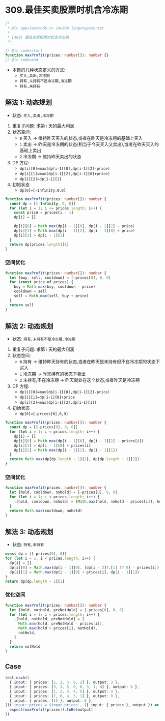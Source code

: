 # 309.最佳买卖股票时机含冷冻期

```ts
/*
 * @lc app=leetcode.cn id=309 lang=typescript
 *
 * [309] 最佳买卖股票时机含冷冻期
 */

// @lc code=start
function maxProfit(prices: number[]): number {}
// @lc code=end
```

- 本题的几种状态定义的方式:
  - `买入,卖出,冷冻期 `
  - `持有,未持有不是冷冻期,冷冻期`
  - `持有,未持有`

## 解法 1: 动态规划

- 状态: `买入,卖出,冷冻期 `

1. 重复子问题: 求第 i 天的最大利润
2. 状态空间:
   - `0` 买入 -> 维持昨天买入的状态,或者在昨天是冷冻期的基础上买入
   - `1` 卖出 -> 昨天是冷冻期的状态(相当于今天买入又卖出),或者在昨天买入的基础上卖出
   - `2` 冷冻期 -> 维持昨天卖出的状态
3. DP 方程:
   - `dp[i][0]=max(dp[i-1][0],dp[i-1][2]-price)`
   - `dp[i][1]=max(dp[i-1][2],dp[i-1][0]+price)`
   - `dp[i][2]=dp[i-1][1]`
4. 初始状态
   - `dp[0]=[-Infinity,0,0]`

```ts
function maxProfit(prices: number[]): number {
  const dp = [[-Infinity, 0, 0]]
  for (let i = 1; i <= prices.length; i++) {
    const price = prices[i - 1]
    dp[i] = []

    dp[i][0] = Math.max(dp[i - 1][0], dp[i - 1][2] - price)
    dp[i][1] = Math.max(dp[i - 1][2], dp[i - 1][0] + price)
    dp[i][2] = dp[i - 1][1]
  }
  return dp[prices.length][1]
}
```

### 空间优化

```ts
function maxProfit(prices: number[]): number {
  let [buy, sell, cooldown] = [-prices[0], 0, 0]
  for (const price of prices) {
    buy = Math.max(buy, cooldown - price)
    cooldown = sell
    sell = Math.max(sell, buy + price)
  }
  return sell
}
```

## 解法 2: 动态规划

- 状态: `持有,未持有不是冷冻期,冷冻期`

1. 重复子问题: 求第 i 天的最大利润
2. 状态空间:
   - `0` 持有 -> 维持昨天持有的状态,或者在昨天是未持有但不在冷冻期的状态下买入
   - `1` 冷冻期 -> 昨天持有的状态下卖出
   - `2` 未持有,不在冷冻期 -> 昨天就处在这个状态,或者昨天是冷冻期
3. DP 方程:
   - `dp[i][0]=max(dp[i-1][0],dp[i-1][2]-price)`
   - `dp[i][1]=dp[i-1][0]+price`
   - `dp[i][2]=max(dp[i-1][2],dp[i-1][1])`
4. 初始状态
   - `dp[0]=[-prices[0],0,0]`

```ts
function maxProfit(prices: number[]): number {
  const dp = [[-prices[0], 0, 0]]
  for (let i = 1; i < prices.length; i++) {
    dp[i] = []
    dp[i][0] = Math.max(dp[i - 1][0], dp[i - 1][2] - prices[i])
    dp[i][1] = dp[i - 1][0] + prices[i]
    dp[i][2] = Math.max(dp[i - 1][2], dp[i - 1][1])
  }
  return Math.max(dp[dp.length - 1][1], dp[dp.length - 1][2])
}
```

### 空间优化

```ts
function maxProfit(prices: number[]): number {
  let [hold, cooldown, nohold] = [-prices[0], 0, 0]
  for (let i = 1; i < prices.length; i++) {
    ;[hold, cooldown, nohold] = [Math.max(hold, nohold - prices[i]), hold + prices[i], Math.max(nohold, cooldown)]
  }
  return Math.max(cooldown, nohold)
}
```

## 解法 3: 动态规划

- 状态: `持有,未持有`

```ts
const dp = [[-prices[0], 0]]
for (let i = 1; i < prices.length; i++) {
  dp[i] = []
  dp[i][0] = Math.max(dp[i - 1][0], (dp[i - 2]?.[1] ?? 0) - prices[i])
  dp[i][1] = Math.max(dp[i - 1][0] + prices[i], dp[i - 1][1])
}
return dp[dp.length - 1][1]
```

### 优化空间

```ts
function maxProfit(prices: number[]): number {
  let [hold, notHold, preNotHold] = [-prices[0], 0, 0]
  for (let i = 1; i < prices.length; i++) {
    ;[hold, notHold, preNotHold] = [
      Math.max(hold, preNotHold - prices[i]),
      Math.max(hold + prices[i], notHold),
      notHold,
    ]
  }
  return notHold
}
```

## Case

```ts
test.each([
  { input: { prices: [1, 2, 3, 0, 2] }, output: 3 },
  { input: { prices: [3, 3, 5, 0, 0, 3, 1, 4] }, output: 6 },
  { input: { prices: [1, 2, 3, 4, 5] }, output: 4 },
  { input: { prices: [7, 6, 4, 3, 1] }, output: 0 },
  { input: { prices: [1] }, output: 0 },
])('input: prices = $input.prices', ({ input: { prices }, output }) => {
  expect(maxProfit(prices)).toBe(output)
})
```
